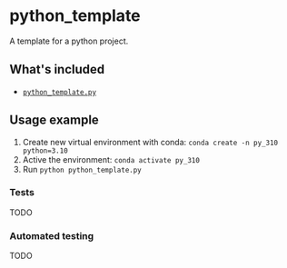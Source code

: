 # python_template

A template for a python project.

## What's included

- [`python_template.py`](python_template.py)

## Usage example

1. Create new virtual environment with conda: `conda create -n py_310 python=3.10`
2. Active the environment: `conda activate py_310`
3. Run `python python_template.py`

### Tests

TODO

### Automated testing

TODO
